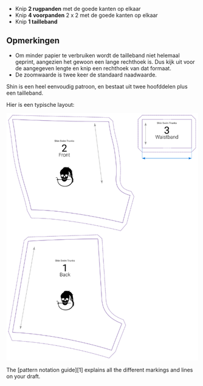 - Knip **2 rugpanden** met de goede kanten op elkaar
- Knip **4 voorpanden** 2 x 2 met de goede kanten op elkaar
- Knip **1 tailleband**

## Opmerkingen
- Om minder papier te verbruiken wordt de tailleband niet helemaal geprint, aangezien het gewoon een lange rechthoek is. Dus kijk uit voor de aangegeven lengte en knip een rechthoek van dat formaat.
- De zoomwaarde is twee keer de standaard naadwaarde.

Shin is een heel eenvoudig patroon, en bestaat uit twee hoofddelen plus een tailleband.

Hier is een typische layout:

![Een typisch Shin patroon](layout.svg)

<Tip>

The [pattern notation guide][1] explains all the different markings and lines on your draft.

</Tip>
